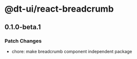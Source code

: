 # @dt-ui/react-breadcrumb

## 0.1.0-beta.1

### Patch Changes

- chore: make breadcrumb component independent package
